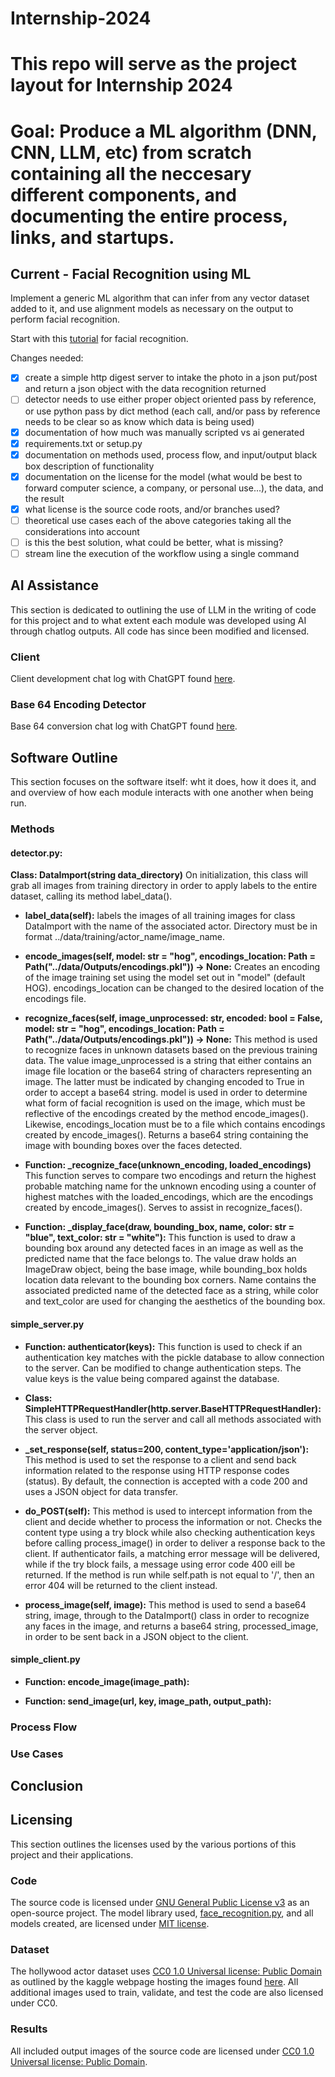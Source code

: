 # Internship-2024


# This repo will serve as the project layout for Internship 2024

# Goal: Produce a ML algorithm (DNN, CNN, LLM, etc) from scratch containing all the neccesary different components, and documenting the entire process, links, and startups.

## Current - Facial Recognition using ML

Implement a generic ML algorithm that can infer from any vector dataset added to it, and use alignment models as necessary on the output to perform facial recognition.

Start with this [tutorial](https://realpython.com/face-recognition-with-python/) for facial recognition.


Changes needed:
- [x] create a simple http digest server to intake the photo in a json put/post and return a json object with the data recognition returned
- [ ] detector needs to use either proper object oriented pass by reference, or use python pass by dict method (each call, and/or pass by reference needs to be clear so as know which data is being used)
- [x] documentation of how much was manually scripted vs ai generated
- [x] requirements.txt or setup.py
- [x] documentation on methods used, process flow, and input/output black box description of functionality
- [x] documentation on the license for the model (what would be best to forward computer science, a company, or personal use...), the data, and the result
- [x] what license is the source code roots, and/or branches used?
- [ ] theoretical use cases each of the above categories taking all the considerations into account
- [ ] is this the best solution, what could be better, what is missing?
- [ ] stream line the execution of the workflow using a single command

## AI Assistance

This section is dedicated to outlining the use of LLM in the writing of code for this project and to what extent each module was developed using AI through chatlog outputs. All code has since been modified and licensed.

### Client

Client development chat log with ChatGPT found [here](https://chatgpt.com/share/daa07414-3c79-479b-9ba3-eba416780782).

### Base 64 Encoding Detector

Base 64 conversion chat log with ChatGPT found [here](https://chatgpt.com/share/699b3c44-75a6-4599-ae44-6e24acf0a2a9).

## Software Outline

This section focuses on the software itself: wht it does, how it does it, and and overview of how each module interacts with one another when being run.

### Methods

#### detector.py:

**Class: DataImport(string data_directory)**
On initialization, this class will grab all images from training directory in order to apply labels to the entire dataset, calling its method label_data().

- **label_data(self):** 
labels the images of all training images for class DataImport with the name of the associated actor. Directory must be in format ../data/training/actor_name/image_name.

- **encode_images(self, model: str = "hog", encodings_location: Path = Path("../data/Outputs/encodings.pkl")) -> None:** 
Creates an encoding of the image training set using the model set out in "model" (default HOG). encodings_location can be changed to the desired location of the encodings file.

- **recognize_faces(self,  image_unprocessed: str, encoded: bool = False, model: str = "hog", encodings_location: Path = Path("../data/Outputs/encodings.pkl")) -> None:** 
This method is used to recognize faces in unknown datasets based on the previous training data. The value image_unprocessed is a string that either contains an image file location or the base64 string of characters representing an image. The latter must be indicated by changing encoded to True in order to accept a base64 string. model is used in order to determine what form of facial recognition is used on the image, which must be reflective of the encodings created by the method encode_images(). Likewise, encodings_location must be to a file which contains encodings created by encode_images(). Returns a base64 string containing the image with bounding boxes over the faces detected.

- **Function: _recognize_face(unknown_encoding, loaded_encodings)** 
This function serves to compare two encodings and return the highest probable matching name for the unknown encoding using a counter of highest matches with the loaded_encodings, which are the encodings created by encode_images(). Serves to assist in recognize_faces().

- **Function: _display_face(draw, bounding_box, name, color: str = "blue", text_color: str = "white"):**
This function is used to draw a bounding box around any detected faces in an image as well as the predicted name that the face belongs to. The value draw holds an ImageDraw object, being the base image, while bounding_box holds location data relevant to the bounding box corners. Name contains the associated predicted name of the detected face as a string, while color and text_color are used for changing the aesthetics of the bounding box.

#### simple_server.py

- **Function: authenticator(keys):**
This function is used to check if an authentication key matches with the pickle database to allow connection to the server. Can be modified to change authentication steps. The value keys is the value being compared against the database.

- **Class: SimpleHTTPRequestHandler(http.server.BaseHTTPRequestHandler):**
This class is used to run the server and call all methods associated with the server object.

- **_set_response(self, status=200, content_type='application/json'):**
This method is used to set the response to a client and send back information related to the response using HTTP response codes (status). By default, the connection is accepted with a code 200 and uses a JSON object for data transfer.

- **do_POST(self):**
This method is used to intercept information from the client and decide whether to process the information or not. Checks the content type using a try block while also checking authentication keys before calling process_image() in order to deliver a response back to the client. If authenticator fails, a matching error message will be delivered, while if the try block fails, a message using error code 400 eill be returned. If the method is run while self.path is not equal to '/', then an error 404 will be returned to the client instead.

- **process_image(self, image):**
This method is used to send a base64 string, image, through to the DataImport() class in order to recognize any faces in the image, and returns a base64 string, processed_image, in order to be sent back in a JSON object to the client.

#### simple_client.py

- **Function: encode_image(image_path):**

- **Function: send_image(url, key, image_path, output_path):**

### Process Flow



### Use Cases



## Conclusion



## Licensing

This section outlines the licenses used by the various portions of this project and their applications.

### Code

The source code is licensed under [GNU General Public License v3](https://spdx.org/licenses/GPL-3.0-only#:~:text=The%20GNU%20General%20Public%20License,share%20and%20change%20the%20works.) as an open-source project. The model library used, [face_recognition.py](https://pypi.org/project/face-recognition/), and all models created, are licensed under [MIT license](https://choosealicense.com/licenses/mit/).

### Dataset

The hollywood actor dataset uses [CC0 1.0 Universal license: Public Domain](https://creativecommons.org/publicdomain/zero/1.0/) as outlined by the kaggle webpage hosting the images found [here](https://www.kaggle.com/datasets/bhaveshmittal/celebrity-face-recognition-dataset). All additional images used to train, validate, and test the code are also licensed under CC0.

### Results

All included output images of the source code are licensed under [CC0 1.0 Universal license: Public Domain](https://creativecommons.org/publicdomain/zero/1.0/). 